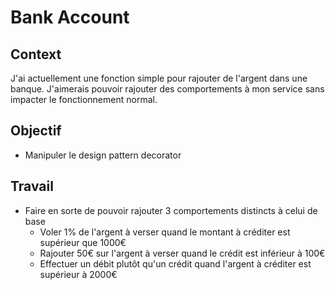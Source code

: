 # Bank Account


## Context
J'ai actuellement une fonction simple pour rajouter de l'argent dans une banque.
J'aimerais pouvoir rajouter des comportements à mon service sans impacter le fonctionnement normal.

## Objectif
- Manipuler le design pattern decorator

## Travail
- Faire en sorte de pouvoir rajouter 3 comportements distincts à celui de base
	- Voler 1% de l'argent à verser quand le montant à créditer est supérieur que 1000€
	- Rajouter 50€ sur l'argent à verser quand le crédit est inférieur à 100€
	- Effectuer un débit plutôt qu'un crédit quand l'argent à créditer est supérieur à 2000€
